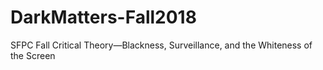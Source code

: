 # DarkMatters-Fall2018
SFPC Fall Critical Theory—Blackness, Surveillance, and the Whiteness of the Screen
